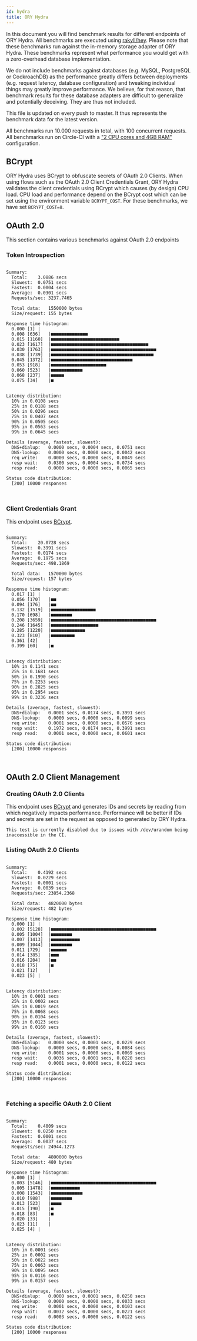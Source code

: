 ```yaml
---
id: hydra
title: ORY Hydra
---
```


In this document you will find benchmark results for different endpoints of ORY
Hydra. All benchmarks are executed using
[rakyll/hey](https://github.com/rakyll/hey). Please note that these benchmarks
run against the in-memory storage adapter of ORY Hydra. These benchmarks
represent what performance you would get with a zero-overhead database
implementation.

We do not include benchmarks against databases (e.g. MySQL, PostgreSQL or
CockroachDB) as the performance greatly differs between deployments (e.g.
request latency, database configuration) and tweaking individual things may
greatly improve performance. We believe, for that reason, that benchmark results
for these database adapters are difficult to generalize and potentially
deceiving. They are thus not included.

This file is updated on every push to master. It thus represents the benchmark
data for the latest version.

All benchmarks run 10.000 requests in total, with 100 concurrent requests. All
benchmarks run on Circle-CI with a
["2 CPU cores and 4GB RAM"](https://support.circleci.com/hc/en-us/articles/360000489307-Why-do-my-tests-take-longer-to-run-on-CircleCI-than-locally-)
configuration.

## BCrypt

ORY Hydra uses BCrypt to obfuscate secrets of OAuth 2.0 Clients. When using
flows such as the OAuth 2.0 Client Credentials Grant, ORY Hydra validates the
client credentials using BCrypt which causes (by design) CPU load. CPU load and
performance depend on the BCrypt cost which can be set using the environment
variable `BCRYPT_COST`. For these benchmarks, we have set `BCRYPT_COST=8`.

## OAuth 2.0

This section contains various benchmarks against OAuth 2.0 endpoints

### Token Introspection

```

Summary:
  Total:	3.0886 secs
  Slowest:	0.0751 secs
  Fastest:	0.0004 secs
  Average:	0.0301 secs
  Requests/sec:	3237.7465

  Total data:	1550000 bytes
  Size/request:	155 bytes

Response time histogram:
  0.000 [1]	|
  0.008 [636]	|■■■■■■■■■■■■■■
  0.015 [1160]	|■■■■■■■■■■■■■■■■■■■■■■■■■■
  0.023 [1617]	|■■■■■■■■■■■■■■■■■■■■■■■■■■■■■■■■■■■■■
  0.030 [1763]	|■■■■■■■■■■■■■■■■■■■■■■■■■■■■■■■■■■■■■■■■
  0.038 [1739]	|■■■■■■■■■■■■■■■■■■■■■■■■■■■■■■■■■■■■■■■
  0.045 [1372]	|■■■■■■■■■■■■■■■■■■■■■■■■■■■■■■■
  0.053 [918]	|■■■■■■■■■■■■■■■■■■■■■
  0.060 [523]	|■■■■■■■■■■■■
  0.068 [237]	|■■■■■
  0.075 [34]	|■


Latency distribution:
  10% in 0.0108 secs
  25% in 0.0188 secs
  50% in 0.0296 secs
  75% in 0.0407 secs
  90% in 0.0505 secs
  95% in 0.0563 secs
  99% in 0.0645 secs

Details (average, fastest, slowest):
  DNS+dialup:	0.0000 secs, 0.0004 secs, 0.0751 secs
  DNS-lookup:	0.0000 secs, 0.0000 secs, 0.0042 secs
  req write:	0.0000 secs, 0.0000 secs, 0.0049 secs
  resp wait:	0.0300 secs, 0.0004 secs, 0.0734 secs
  resp read:	0.0000 secs, 0.0000 secs, 0.0065 secs

Status code distribution:
  [200]	10000 responses



```

### Client Credentials Grant

This endpoint uses [BCrypt](#bcrypt).

```

Summary:
  Total:	20.0728 secs
  Slowest:	0.3991 secs
  Fastest:	0.0174 secs
  Average:	0.1975 secs
  Requests/sec:	498.1869

  Total data:	1570000 bytes
  Size/request:	157 bytes

Response time histogram:
  0.017 [1]	|
  0.056 [170]	|■■
  0.094 [176]	|■■
  0.132 [1519]	|■■■■■■■■■■■■■■■■■
  0.170 [698]	|■■■■■■■■
  0.208 [3659]	|■■■■■■■■■■■■■■■■■■■■■■■■■■■■■■■■■■■■■■■■
  0.246 [1645]	|■■■■■■■■■■■■■■■■■■
  0.285 [1220]	|■■■■■■■■■■■■■
  0.323 [810]	|■■■■■■■■■
  0.361 [42]	|
  0.399 [60]	|■


Latency distribution:
  10% in 0.1141 secs
  25% in 0.1681 secs
  50% in 0.1990 secs
  75% in 0.2253 secs
  90% in 0.2825 secs
  95% in 0.2954 secs
  99% in 0.3236 secs

Details (average, fastest, slowest):
  DNS+dialup:	0.0001 secs, 0.0174 secs, 0.3991 secs
  DNS-lookup:	0.0000 secs, 0.0000 secs, 0.0099 secs
  req write:	0.0001 secs, 0.0000 secs, 0.0576 secs
  resp wait:	0.1972 secs, 0.0174 secs, 0.3991 secs
  resp read:	0.0001 secs, 0.0000 secs, 0.0601 secs

Status code distribution:
  [200]	10000 responses



```

## OAuth 2.0 Client Management

### Creating OAuth 2.0 Clients

This endpoint uses [BCrypt](#bcrypt) and generates IDs and secrets by reading
from which negatively impacts performance. Performance will be better if IDs and
secrets are set in the request as opposed to generated by ORY Hydra.

```
This test is currently disabled due to issues with /dev/urandom being inaccessible in the CI.
```

### Listing OAuth 2.0 Clients

```

Summary:
  Total:	0.4192 secs
  Slowest:	0.0229 secs
  Fastest:	0.0001 secs
  Average:	0.0039 secs
  Requests/sec:	23854.2368

  Total data:	4820000 bytes
  Size/request:	482 bytes

Response time histogram:
  0.000 [1]	|
  0.002 [5128]	|■■■■■■■■■■■■■■■■■■■■■■■■■■■■■■■■■■■■■■■■
  0.005 [1004]	|■■■■■■■■
  0.007 [1413]	|■■■■■■■■■■■
  0.009 [1044]	|■■■■■■■■
  0.011 [729]	|■■■■■■
  0.014 [385]	|■■■
  0.016 [204]	|■■
  0.018 [75]	|■
  0.021 [12]	|
  0.023 [5]	|


Latency distribution:
  10% in 0.0001 secs
  25% in 0.0002 secs
  50% in 0.0019 secs
  75% in 0.0068 secs
  90% in 0.0104 secs
  95% in 0.0123 secs
  99% in 0.0160 secs

Details (average, fastest, slowest):
  DNS+dialup:	0.0000 secs, 0.0001 secs, 0.0229 secs
  DNS-lookup:	0.0000 secs, 0.0000 secs, 0.0084 secs
  req write:	0.0001 secs, 0.0000 secs, 0.0069 secs
  resp wait:	0.0036 secs, 0.0001 secs, 0.0220 secs
  resp read:	0.0001 secs, 0.0000 secs, 0.0122 secs

Status code distribution:
  [200]	10000 responses



```

### Fetching a specific OAuth 2.0 Client

```

Summary:
  Total:	0.4009 secs
  Slowest:	0.0250 secs
  Fastest:	0.0001 secs
  Average:	0.0037 secs
  Requests/sec:	24944.1273

  Total data:	4800000 bytes
  Size/request:	480 bytes

Response time histogram:
  0.000 [1]	|
  0.003 [5146]	|■■■■■■■■■■■■■■■■■■■■■■■■■■■■■■■■■■■■■■■■
  0.005 [1478]	|■■■■■■■■■■■
  0.008 [1543]	|■■■■■■■■■■■■
  0.010 [988]	|■■■■■■■■
  0.013 [523]	|■■■■
  0.015 [190]	|■
  0.018 [83]	|■
  0.020 [33]	|
  0.023 [11]	|
  0.025 [4]	|


Latency distribution:
  10% in 0.0001 secs
  25% in 0.0002 secs
  50% in 0.0022 secs
  75% in 0.0063 secs
  90% in 0.0095 secs
  95% in 0.0116 secs
  99% in 0.0157 secs

Details (average, fastest, slowest):
  DNS+dialup:	0.0000 secs, 0.0001 secs, 0.0250 secs
  DNS-lookup:	0.0000 secs, 0.0000 secs, 0.0033 secs
  req write:	0.0001 secs, 0.0000 secs, 0.0103 secs
  resp wait:	0.0032 secs, 0.0000 secs, 0.0221 secs
  resp read:	0.0003 secs, 0.0000 secs, 0.0122 secs

Status code distribution:
  [200]	10000 responses



```
